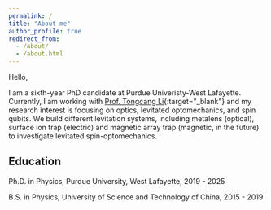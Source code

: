 ```yaml
---
permalink: /
title: "About me"
author_profile: true
redirect_from: 
  - /about/
  - /about.html
---
```


Hello,

I am a sixth-year PhD candidate at Purdue Univeristy-West Lafayette. Currently, I am working with [Prof. Tongcang Li](https://sites.google.com/site/litongcang/){:target="_blank"} and my research interest is focusing on optics, levitated optomechanics, and spin qubits. We build different levitation systems, including metalens (optical), surface ion trap (electric) and magnetic array trap (magnetic, in the future) to investigate levitated spin-optomechanics. 

## Education
Ph.D. in Physics, Purdue University, West Lafayette, 2019 - 2025

B.S. in Physics, University of Science and Technology of China, 2015 - 2019